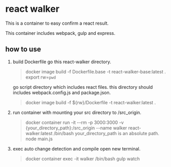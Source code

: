 # react walker

This is a container to easy confirm a react result.

This container includes webpack, gulp and express.

## how to use

1. build Dockerfile
    go this react-walker directory.
    > docker image build -f Dockerfile.base -t react-walker-base:latest .
    > export rw=`pwd`

    go script directory which includes react files.
    this directory should includes webpack.config.js and package.json.
    > docker image build -f ${rw}/Dockerfile -t react-walker:latest .

2. run container with mounting your src directory to /src_origin.
    > docker container run -it --rm -p 3000:3000 -v {your_directory_path}:/src_origin --name walker react-walker:latest /bin/bash
    your_directory_path is an absolute path.
    > node main.js

3. exec auto change detection and compile
    open new terminal.
    > docker container exec -it walker /bin/bash
    > gulp watch